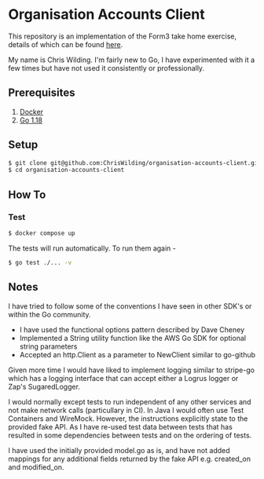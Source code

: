 # Organisation Accounts Client

This repository is an implementation of the Form3 take home exercise, details of which can be found [here](https://github.com/form3tech-oss/interview-accountapi).

My name is Chris Wilding. I'm fairly new to Go, I have experimented with it a few times but have not used it consistently or professionally.

## Prerequisites

1. [Docker](https://docs.docker.com/get-docker/)
1. [Go 1.18](https://go.dev/dl/)

## Setup

```sh
$ git clone git@github.com:ChrisWilding/organisation-accounts-client.git
$ cd organisation-accounts-client
```

## How To

### Test

```sh
$ docker compose up
```

The tests will run automatically. To run them again -

```sh
$ go test ./... -v
```

## Notes

I have tried to follow some of the conventions I have seen in other SDK's or within the Go community.

* I have used the functional options pattern described by Dave Cheney
* Implemented a String utility function like the AWS Go SDK for optional string parameters
* Accepted an http.Client as a parameter to NewClient similar to go-github

Given more time I would have liked to implement logging similar to stripe-go which has a logging interface that can accept either a Logrus logger or Zap's SugaredLogger.

I would normally except tests to run independent of any other services and not make network calls (particullary in CI). In Java I would often use Test Containers and WireMock. However, the instructions explicitly state to the provided fake API. As I have re-used test data between tests that has resulted in some dependencies between tests and on the ordering of tests.

I have used the initially provided model.go as is, and have not added mappings for any additional fields returned by the fake API e.g. created_on and modified_on.
